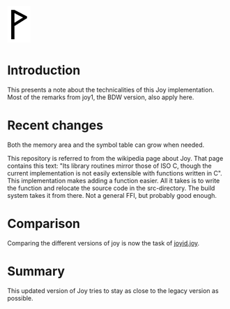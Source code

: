  ![](Wynn.PNG)
==============

Introduction
============

This presents a note about the technicalities of this Joy implementation. Most
of the remarks from joy1, the BDW version, also apply here.

Recent changes
==============

Both the memory area and the symbol table can grow when needed.

This repository is referred to from the wikipedia page about Joy. That page
contains this text: "Its library routines mirror those of ISO C, though the
current implementation is not easily extensible with functions written in C".
This implementation makes adding a function easier. All it takes is to write
the function and relocate the source code in the src-directory. The build
system takes it from there. Not a general FFI, but probably good enough.

Comparison
==========

Comparing the different versions of joy is now the task of
[joyid.joy](https://github.com/Wodan58/Joy/blob/master/doc/joyid.joy).

Summary
=======

This updated version of Joy tries to stay as close to the legacy version as
possible.
